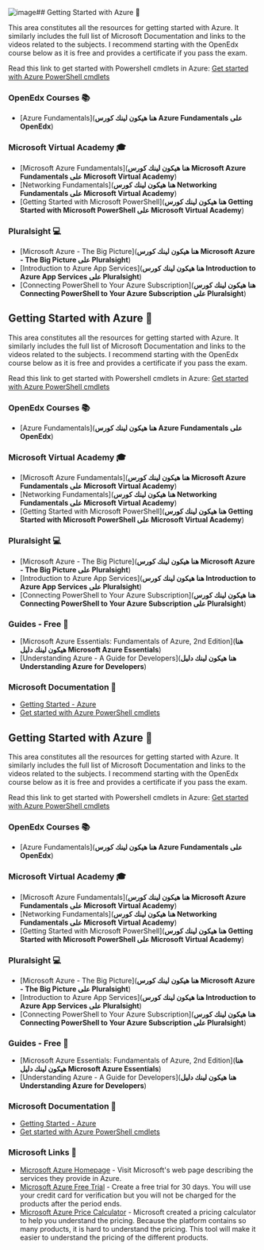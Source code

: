 ![image](https://github.com/user-attachments/assets/4d3602b6-f40c-4574-a73e-cb18a3c3aa0c)## Getting Started with Azure 🚀

This area constitutes all the resources for getting started with Azure. It similarly includes the full list of Microsoft Documentation and links to the videos related to the subjects. I recommend starting with the OpenEdx course below as it is free and provides a certificate if you pass the exam.

Read this link to get started with Powershell cmdlets in Azure: [Get started with Azure PowerShell cmdlets](https://learn.microsoft.com/en-us/powershell/azure/get-started-azureps?view=azps-9.7.1)

### OpenEdx Courses 📚

* [Azure Fundamentals](**هنا هيكون لينك كورس Azure Fundamentals على OpenEdx**)

### Microsoft Virtual Academy 🎓

* [Microsoft Azure Fundamentals](**هنا هيكون لينك كورس Microsoft Azure Fundamentals على Microsoft Virtual Academy**)
* [Networking Fundamentals](**هنا هيكون لينك كورس Networking Fundamentals على Microsoft Virtual Academy**)
* [Getting Started with Microsoft PowerShell](**هنا هيكون لينك كورس Getting Started with Microsoft PowerShell على Microsoft Virtual Academy**)

### Pluralsight 💻

* [Microsoft Azure - The Big Picture](**هنا هيكون لينك كورس Microsoft Azure - The Big Picture على Pluralsight**)
* [Introduction to Azure App Services](**هنا هيكون لينك كورس Introduction to Azure App Services على Pluralsight**)
* [Connecting PowerShell to Your Azure Subscription](**هنا هيكون لينك كورس Connecting PowerShell to Your Azure Subscription على Pluralsight**)

## Getting Started with Azure 🚀

This area constitutes all the resources for getting started with Azure. It similarly includes the full list of Microsoft Documentation and links to the videos related to the subjects. I recommend starting with the OpenEdx course below as it is free and provides a certificate if you pass the exam.

Read this link to get started with Powershell cmdlets in Azure: [Get started with Azure PowerShell cmdlets](https://learn.microsoft.com/en-us/powershell/azure/get-started-azureps?view=azps-9.7.1)

### OpenEdx Courses 📚

* [Azure Fundamentals](**هنا هيكون لينك كورس Azure Fundamentals على OpenEdx**)

### Microsoft Virtual Academy 🎓

* [Microsoft Azure Fundamentals](**هنا هيكون لينك كورس Microsoft Azure Fundamentals على Microsoft Virtual Academy**)
* [Networking Fundamentals](**هنا هيكون لينك كورس Networking Fundamentals على Microsoft Virtual Academy**)
* [Getting Started with Microsoft PowerShell](**هنا هيكون لينك كورس Getting Started with Microsoft PowerShell على Microsoft Virtual Academy**)

### Pluralsight 💻

* [Microsoft Azure - The Big Picture](**هنا هيكون لينك كورس Microsoft Azure - The Big Picture على Pluralsight**)
* [Introduction to Azure App Services](**هنا هيكون لينك كورس Introduction to Azure App Services على Pluralsight**)
* [Connecting PowerShell to Your Azure Subscription](**هنا هيكون لينك كورس Connecting PowerShell to Your Azure Subscription على Pluralsight**)

### Guides - Free 📄

* [Microsoft Azure Essentials: Fundamentals of Azure, 2nd Edition](**هنا هيكون لينك دليل Microsoft Azure Essentials**)
* [Understanding Azure - A Guide for Developers](**هنا هيكون لينك دليل Understanding Azure for Developers**)

### Microsoft Documentation 📖

* [Getting Started - Azure](https://learn.microsoft.com/en-us/azure/get-started/)
* [Get started with Azure PowerShell cmdlets](https://learn.microsoft.com/en-us/powershell/azure/get-started-azureps?view=azps-9.7.1)

## Getting Started with Azure 🚀

This area constitutes all the resources for getting started with Azure. It similarly includes the full list of Microsoft Documentation and links to the videos related to the subjects. I recommend starting with the OpenEdx course below as it is free and provides a certificate if you pass the exam.

Read this link to get started with Powershell cmdlets in Azure: [Get started with Azure PowerShell cmdlets](https://learn.microsoft.com/en-us/powershell/azure/get-started-azureps?view=azps-9.7.1)

### OpenEdx Courses 📚

* [Azure Fundamentals](**هنا هيكون لينك كورس Azure Fundamentals على OpenEdx**)

### Microsoft Virtual Academy 🎓

* [Microsoft Azure Fundamentals](**هنا هيكون لينك كورس Microsoft Azure Fundamentals على Microsoft Virtual Academy**)
* [Networking Fundamentals](**هنا هيكون لينك كورس Networking Fundamentals على Microsoft Virtual Academy**)
* [Getting Started with Microsoft PowerShell](**هنا هيكون لينك كورس Getting Started with Microsoft PowerShell على Microsoft Virtual Academy**)

### Pluralsight 💻

* [Microsoft Azure - The Big Picture](**هنا هيكون لينك كورس Microsoft Azure - The Big Picture على Pluralsight**)
* [Introduction to Azure App Services](**هنا هيكون لينك كورس Introduction to Azure App Services على Pluralsight**)
* [Connecting PowerShell to Your Azure Subscription](**هنا هيكون لينك كورس Connecting PowerShell to Your Azure Subscription على Pluralsight**)

### Guides - Free 📄

* [Microsoft Azure Essentials: Fundamentals of Azure, 2nd Edition](**هنا هيكون لينك دليل Microsoft Azure Essentials**)
* [Understanding Azure - A Guide for Developers](**هنا هيكون لينك دليل Understanding Azure for Developers**)

### Microsoft Documentation 📖

* [Getting Started - Azure](https://learn.microsoft.com/en-us/azure/get-started/)
* [Get started with Azure PowerShell cmdlets](https://learn.microsoft.com/en-us/powershell/azure/get-started-azureps?view=azps-9.7.1)

### Microsoft Links 🔗

* [Microsoft Azure Homepage](https://azure.microsoft.com/) - Visit Microsoft's web page describing the services they provide in Azure.
* [Microsoft Azure Free Trial](https://azure.microsoft.com/en-us/free/) - Create a free trial for 30 days. You will use your credit card for verification but you will not be charged for the products after the period ends.
* [Microsoft Azure Price Calculator](https://azure.microsoft.com/en-us/pricing/calculator/) - Microsoft created a pricing calculator to help you understand the pricing. Because the platform contains so many products, it is hard to understand the pricing. This tool will make it easier to understand the pricing of the different products.
